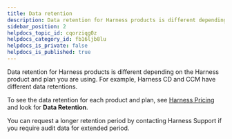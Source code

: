 ```yaml
---
title: Data retention
description: Data retention for Harness products is different depending on the Harness product and plan you are using.
sidebar_position: 2
helpdocs_topic_id: cqorziqg0z
helpdocs_category_id: fb16ljb8lu
helpdocs_is_private: false
helpdocs_is_published: true
---
```


Data retention for Harness products is different depending on the Harness product and plan you are using. For example, Harness CD and CCM have different data retentions.

To see the data retention for each product and plan, see [Harness Pricing](https://harness.io/pricing/?module=cd) and look for **Data Retention**.

You can request a longer retention period by contacting Harness Support if you require audit data for extended period.


